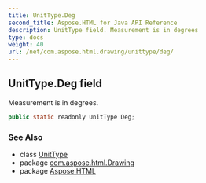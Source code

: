 ```yaml
---
title: UnitType.Deg
second_title: Aspose.HTML for Java API Reference
description: UnitType field. Measurement is in degrees
type: docs
weight: 40
url: /net/com.aspose.html.drawing/unittype/deg/
---
```

## UnitType.Deg field

Measurement is in degrees.

```java
public static readonly UnitType Deg;
```

### See Also

* class [UnitType](../)
* package [com.aspose.html.Drawing](../../unittype/)
* package [Aspose.HTML](../../../)

